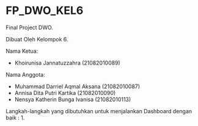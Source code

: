 # FP_DWO_KEL6
Final Project DWO. 

Dibuat Oleh Kelompok 6.

Nama Ketua:
- Khoirunisa Jannatuzzahra         (21082010089) 

Nama Anggota:
- Muhammad Darriel Aqmal Aksana    (21082010087) 
- Annisa Dita Putri Kartika        (21082010090) 
- Nensya Katherin Bunga Ivanisa    (21082010113)

Langkah-langkah yang dibutuhkan untuk menjalankan Dashboard dengan baik :
1.
